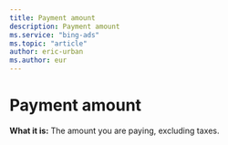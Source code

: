 ```yaml
---
title: Payment amount
description: Payment amount
ms.service: "bing-ads"
ms.topic: "article"
author: eric-urban
ms.author: eur
---
```


# Payment amount

**What it is:** The amount you are paying, excluding taxes.


